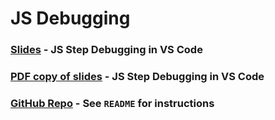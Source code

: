 # JS Debugging

### [Slides](https://where.matsinet.codes/presentations/step-debugging-js/#/) - JS Step Debugging in VS Code

### [PDF copy of slides](JSstepDebugging_in_VScode.pdf) - JS Step Debugging in VS Code

### [GitHub Repo](https://github.com/matsinet/step-debugger-walk-through) - See `README` for instructions
